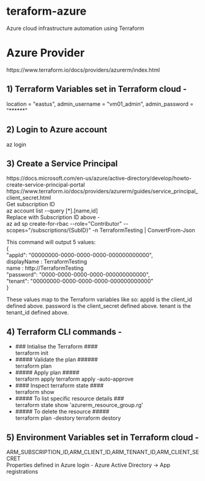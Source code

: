 # teraform-azure 
Azure cloud infrastructure automation using Terraform

<h1>Azure Provider</h1>
https://www.terraform.io/docs/providers/azurerm/index.html

<h2>1) Terraform Variables set in Terraform cloud -</h2>
location = "eastus", admin_username = "vm01_admin", admin_password  = "******"

<h2>2) Login to Azure account</h2>
az login

<h2>3) Create a Service Principal</h2>
https://docs.microsoft.com/en-us/azure/active-directory/develop/howto-create-service-principal-portal<br>
https://www.terraform.io/docs/providers/azurerm/guides/service_principal_client_secret.html<br>
Get subscription ID<br>
az account list --query [*].[name,id]<br>
Replace with Subscription ID above -<br>
az ad sp create-for-rbac --role="Contributor" --scopes="/subscriptions/{SubID}" -n TerraformTesting | ConvertFrom-Json<br>
<p> 
  This command will output 5 values: <br>
  {<br>
    "appId": "00000000-0000-0000-0000-000000000000",<br>
     displayName : TerraformTesting<br>
     name        : http://TerraformTesting<br>
     "password": "0000-0000-0000-0000-000000000000",<br>
     "tenant": "00000000-0000-0000-0000-000000000000"<br>
  }<br>
  </p>
<p>
These values map to the Terraform variables like so:
 appId is the client_id defined above.
 password is the client_secret defined above.
 tenant is the tenant_id defined above.
</p>
<h2>4) Terraform CLI commands -</h2>
<ul>
<li>### Intialise the Terraform ####</li>
terraform init

<li>##### Validate the plan ######</li>
terraform plan

<li>##### Apply plan #####</li>
terraform apply
terraform apply -auto-approve 

<li>#### Inspect terraform state ####</li>
terraform show

<li>##### To list specific resource details ###</li>
terraform state show 'azurerm_resource_group.rg'

<li>##### To delete the resource #####</li>
terraform plan -destory
terraform destory

</ul>

<h2>5) Environment Variables set in Terraform cloud -</h2>
ARM_SUBSCRIPTION_ID,ARM_CLIENT_ID,ARM_TENANT_ID,ARM_CLIENT_SECRET<br>
Properties defined in Azure login - Azure Active Directory -> App registrations<br>
